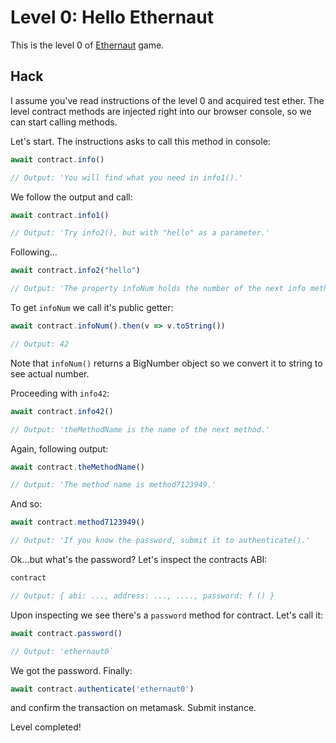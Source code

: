 # Level 0: Hello Ethernaut

This is the level 0 of [Ethernaut](https://ethernaut.openzeppelin.com/) game.

## Hack
I assume you've read instructions of the level 0 and acquired test ether. The level contract methods are injected right into our browser console, so we can start calling methods.

Let's start.
The instructions asks to call this method in console:

```javascript
await contract.info()

// Output: 'You will find what you need in info1().'
```

We follow the output and call:
```javascript
await contract.info1()

// Output: 'Try info2(), but with "hello" as a parameter.'
```

Following...
```javascript
await contract.info2("hello")

// Output: 'The property infoNum holds the number of the next info method to call.'
```

To get `infoNum` we call it's public getter:
```javascript
await contract.infoNum().then(v => v.toString())

// Output: 42
```
Note that `infoNum()` returns a BigNumber object so we convert it to string to see actual number.

Proceeding with `info42`:
```javascript
await contract.info42()

// Output: 'theMethodName is the name of the next method.'
```

Again, following output:
```javascript
await contract.theMethodName()

// Output: 'The method name is method7123949.'
```

And so:
```javascript
await contract.method7123949()

// Output: 'If you know the password, submit it to authenticate().'
```

Ok...but what's the password? Let's inspect the contracts ABI:
```javascript
contract

// Output: { abi: ..., address: ..., ...., password: f () }
```

Upon inspecting we see there's a `password` method for contract. Let's call it:

```javascript
await contract.password()

// Output: 'ethernaut0`
```

We got the password. Finally:
```javascript
await contract.authenticate('ethernaut0')
```
and confirm the transaction on metamask. Submit instance.

Level completed!